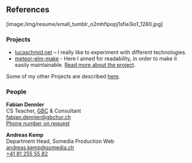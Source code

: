 ## References

[image:/img/resume/small_tumblr_o2mhfipopj1sfie3io1_1280.jpg]

### Projects

* [lucaschmid.net](https://github.com/Kriegslustig/lucaschmid.net) – I really like to experiment with different technologies.
* [meteor-elm-make](https://github.com/Kriegslustig/meteor-elm-make) - Here I aimed for readability, in order to make it easily maintainable. [Read more about the project](https://lucaschmid.net/projects#theelmmakemeteorpackage).

Some of my other Projects are described [here](https://lucaschmid.net/projects).

### People

**Fabian Dennler**<br />
CS Teacher, [GBC](http://gbchur.ch/) & Consultant<br />
[fabian.dennler@gbchur.ch](mailto:fabian.dennler@gbchur.ch)<br />
[Phone number on request](mailto:root@lucaschmid.me)

**Andreas Kemp**<br />
Department Head, Somedia Production Web<br />
[andreas.kemp@somedia.ch](mailto:andreas.kemp@somedia.ch)<br />
[+41 81 255 55 82](tel:+41812555582)




